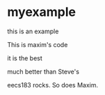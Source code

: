 myexample
=========

this is an example

This is maxim's code

it is the best

much better than Steve's

eecs183 rocks. So does Maxim.
